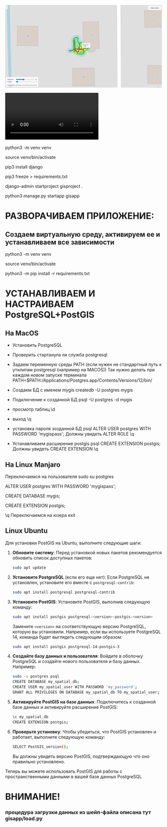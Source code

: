 ![Пользовательский интерфейс](image.png)

![Демонстрация](video.mp4)

python3 -m venv venv

source venv/bin/activate

pip3 install django

pip3 freeze > requirements.txt

django-admin startproject gisproject .

python3 manage.py startapp gisapp



# РАЗВОРАЧИВАЕМ ПРИЛОЖЕНИЕ:

Создаем виртуальную среду, активируем ее и устанавливаем все зависимости
---
python3 -m venv venv

source venv/bin/activate

python3 -m pip install -r requirements.txt


# УСТАНАВЛИВАЕМ И НАСТРАИВАЕМ PostgreSQL+PostGIS

## На MacOS

- Установить PostgreSQL

- Проверить стартанула ли служба postgresql

- Задаем переменную среды PATH (если нужен не стандартный путь к утилитам postgresql (например на MACOS))
Так нужно делать при каждом новом запуске терминала 
PATH=$PATH:/Applications/Postgres.app/Contents/Versions/12/bin/

- Создаем БД с именем mygis
createdb -U postgres mygis

- Подключение к созданной БД
psql -U postgres -d mygis

- просмотр таблиц 
\d

- выход 
\q

- установка пароля зозданной БД
psql
ALTER USER postgres WITH PASSWORD 'mygispass';
Должны увидеть
ALTER ROLE
\q

- Устанавливаем расширение postgis
psql
CREATE EXTENSION postgis;
Должны увидеть CREATE EXTENSION
\q

## На Linux Manjaro

Переключаемся на пользователя
sudo su postgres

ALTER USER postgres WITH PASSWORD 'mygispass';

CREATE DATABASE mygis;

CREATE EXTENSION postgis;

\q
Переключаемся на юзера
exit



## Linux Ubuntu 

Для установки PostGIS на Ubuntu, выполните следующие шаги:

1. **Обновите систему**:
   Перед установкой новых пакетов рекомендуется обновить список доступных пакетов:
   ```bash
   sudo apt update
   ```

2. **Установите PostgreSQL** (если его еще нет):
   Если PostgreSQL не установлен, установите его вместе с `postgresql-contrib`:
   ```bash
   sudo apt install postgresql postgresql-contrib
   ```

3. **Установите PostGIS**:
   Установите PostGIS, выполнив следующую команду:
   ```bash
   sudo apt install postgis postgresql-<version>-postgis-<version>
   ```
   Замените `<version>` на соответствующую версию PostgreSQL, которую вы установили. Например, если вы используете PostgreSQL 14, команда будет выглядеть следующим образом:
   ```bash
   sudo apt install postgis postgresql-14-postgis-3
   ```

4. **Создайте базу данных и пользователя**:
   Войдите в оболочку PostgreSQL и создайте нового пользователя и базу данных. Например:
   ```bash
   sudo -u postgres psql
   CREATE DATABASE my_spatial_db;
   CREATE USER my_spatial_user WITH PASSWORD 'my_password';
   GRANT ALL PRIVILEGES ON DATABASE my_spatial_db TO my_spatial_user;
   ```

5. **Активируйте PostGIS на базе данных**:
   Подключитесь к созданной базе данных и активируйте расширение PostGIS:
   ```bash
   \c my_spatial_db
   CREATE EXTENSION postgis;
   ```

6. **Проверьте установку**:
   Чтобы убедиться, что PostGIS установлен и работает, выполните следующую команду:
   ```bash
   SELECT PostGIS_version();
   ```
   Вы должны увидеть версию PostGIS, подтверждающую что оно правильно установлено.

Теперь вы можете использовать PostGIS для работы с пространственными данными в вашей базе данных PostgreSQL 

# ВНИМАНИЕ! 
### процедура загрузки данных из шейп-файла описана тут gisapp/load.py